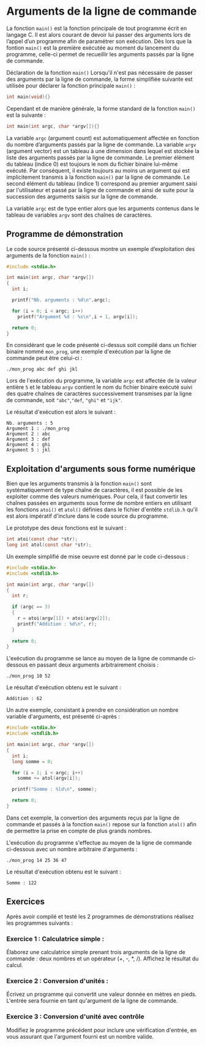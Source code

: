 # Arguments de la ligne de commande

La fonction ```main()``` est la fonction principale de tout programme écrit en langage C. ll est alors courant de devoir lui passer
  des arguments lors de l’appel d’un programme afin de paramétrer son exécution. Dès lors que la fontion ```main()``` est la première exécutée au
  moment du lancement du programme, celle-ci permet de recueillir les arguments passés par la ligne de commande.

Déclaration de la fonction ```main()```
Lorsqu'il n'est pas nécessaire de passer des arguments par la ligne de commande, la forme simplifiée suivante est utilisée pour déclarer la fonction
principale ```main()``` :
```C
int main(void){}
```

Cependant et de manière générale, la forme standard de la fonction ```main()``` est la suivante :
```C
int main(int argc, char *argv[]){}
```

La variable ```argc``` (argument count) est automatiquement affectée en fonction du nombre d’arguments passés par la ligne de commande. La variable ```argv``` (argument vector) est un tableau à une dimension dans lequel est stockée la liste des arguments passés par la ligne de commande. Le premier élément du tableau (indice 0) est toujours le nom du fichier binaire lui-même exécuté. Par conséquent, il existe toujours au moins un argument qui est implicitement transmis à la fonction ```main()``` par la ligne de commande. Le second élément du tableau (indice 1) correspond au premier argument saisi par l'utilisateur et passé par la ligne de commande et ainsi de suite pour la succession des arguments saisis sur la ligne de commande.

La variable ```argc``` est de type entier alors que les arguments contenus dans le tableau de variables ```argv``` sont des chaînes de caractères. 
## Programme de démonstration
Le code source présenté ci-dessous montre un exemple d’exploitation des arguments de la fonction ```main()``` :

```C
#include <stdio.h>

int main(int argc, char *argv[])
{
  int i;

  printf("Nb. arguments : %d\n",argc);

  for (i = 0; i < argc; i++)
    printf("Argument %d : %s\n",i + 1, argv[i]);

  return 0;
}
```

En considérant que le code présenté ci-dessus soit compilé dans un fichier binaire nommé ```mon_prog```, une exemple d'exécution par la ligne de commande peut être celui-ci :
```
./mon_prog abc def ghi jkl
```
Lors de l'exécution du programme, la variable ```argc``` est affectée de la valeur entière ```5``` et le tableau ```argv``` contient le nom
du fichier binaire exécuté suivi des quatre chaînes de caractères successivement transmises par la ligne de commande, soit ```"abc"```,```"def```, ```"ghi"``` et ```"ijk"```.

Le résultat d'exécution est alors le suivant :

```
Nb. arguments : 5
Argument 1 : ./mon_prog
Argument 2 : abc
Argument 3 : def
Argument 4 : ghi
Argument 5 : jkl
```
## Exploitation d'arguments sous forme numérique
Bien que les arguments transmis à la fonction ```main()``` sont systématiquement de type chaîne de caractères, il est possible de les exploiter comme des valeurs numériques. Pour cela, il faut convertir les chaînes passées en arguments sous forme de nombre entiers en utilisant les fonctions ```atoi()``` et ```atol()``` définies dans le fichier d'entête ```stdlib.h``` qu'il est alors impératif d'inclure dans le code source du programme. 

Le prototype des deux fonctions est le suivant :
```C
int atoi(const char *str);
long int atol(const char *str);
```
Un exemple simplifié de mise oeuvre est donné par le code ci-dessous :

```C
#include <stdio.h>
#include <stdlib.h>

int main(int argc, char *argv[])
{
  int r;

  if (argc == 3)
  {
    r = atoi(argv[1]) + atoi(argv[2]);
    printf("Addition : %d\n", r);
  }
  
  return 0;
}
```
L'exécution du programme se lance au moyen de la ligne de commande ci-dessous en passant deux arguments arbitrairement choisis :
```
./mon_prog 10 52
```
Le résultat d'exécution obtenu est le suivant :
```
Addition : 62
```

Un autre exemple, consistant à prendre en considération un nombre variable d'arguments, est présenté ci-après :
```C
#include <stdio.h>
#include <stdlib.h>

int main(int argc, char *argv[])
{
  int i;
  long somme = 0;

  for (i = 1; i < argc; i++)
    somme += atol(argv[i]);

  printf("Somme : %ld\n", somme);

  return 0;
}
```
Dans cet exemple, la convertion des arguments reçus par la ligne de commande et passés à la fonction ```main()``` repose sur la fonction ```atol()``` afin de permettre la prise en compte de plus grands nombres.

L'exécution du programme s'effectue au moyen de la ligne de commande ci-dessous avec un nombre arbitraire d'arguments :
```
./mon_prog 14 25 36 47
```
Le résultat d'exécution obtenu est le suivant :
```
Somme : 122
```

## Exercices 

Après avoir compilé et testé les 2 programmes de démonstrations réalisez les programmes suivants :

### Exercice 1 : Calculatrice simple :
Élaborez une calculatrice simple prenant trois arguments de la ligne de commande : deux nombres et un opérateur (+, -, *, /). Affichez le résultat du calcul.

### Exercice 2 : Conversion d'unités :
Écrivez un programme qui convertit une valeur donnée en mètres en pieds. L'entrée sera fournie en tant qu'argument de la ligne de commande.

### Exercice 3 : Conversion d'unité avec contrôle
Modifiez le programme précédent pour inclure une vérification d'entrée, en vous assurant que l'argument fourni est un nombre valide.
